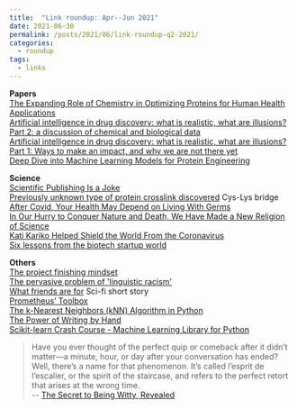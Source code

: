 ```yaml
---
title:  "Link roundup: Apr--Jun 2021"
date: 2021-06-30
permalink: /posts/2021/06/link-roundup-q2-2021/
categories: 
  - roundup
tags:
  - links
---
```


**Papers**  
[The Expanding Role of Chemistry in Optimizing Proteins for Human Health Applications](https://pubs.acs.org/doi/10.1021/acs.jmedchem.1c00294)  
[Artificial intelligence in drug discovery: what is realistic, what are illusions? Part 2: a discussion of chemical and biological data](https://www.sciencedirect.com/science/article/pii/S1359644621000428)  
[Artificial intelligence in drug discovery: what is realistic, what are illusions? Part 1: Ways to make an impact, and why we are not there yet](https://www.sciencedirect.com/science/article/pii/S1359644620305274)  
[Deep Dive into Machine Learning Models for Protein Engineering](https://pubs.acs.org/doi/10.1021/acs.jcim.0c00073)  
  
**Science**   
[Scientific Publishing Is a Joke](https://www.theatlantic.com/science/archive/2021/05/xkcd-science-paper-meme-nails-academic-publishing/618810/)  
[Previously unknown type of protein crosslink discovered](https://www.nature.com/articles/d41586-021-01135-3) Cys-Lys bridge  
[After Covid, Your Health May Depend on Living With Germs](https://www.nytimes.com/2021/04/23/opinion/covid-germs-health.html)  
[In Our Hurry to Conquer Nature and Death, We Have Made a New Religion of Science](https://www.counterpunch.org/2021/04/22/in-our-hurry-to-conquer-nature-and-death-we-have-made-a-new-religion-of-science/)  
[Kati Kariko Helped Shield the World From the Coronavirus](https://www.nytimes.com/2021/04/08/health/coronavirus-mrna-kariko.html)  
[Six lessons from the biotech startup world](http://wavefunction.fieldofscience.com/2021/04/six-lessons-from-biotech-startup-world.html)  
   
<!-- **Others**  -->
**Others**   
[The project finishing mindset](https://thesiswhisperer.com/2021/06/02/how-to-finish-your-research-project-on-time/)  
[The pervasive problem of 'linguistic racism'](https://www.bbc.com/worklife/article/20210528-the-pervasive-problem-of-linguistic-racism)  
[What friends are for](https://www.nature.com/articles/d41586-021-01176-8) Sci-fi short story  
[Prometheus’ Toolbox](https://www.laphamsquarterly.org/technology/prometheus-toolbox)  
[The k-Nearest Neighbors (kNN) Algorithm in Python](https://realpython.com/knn-python/)  
[The Power of Writing by Hand](https://www.artofmanliness.com/articles/benefits-writing-by-hand/)  
[Scikit-learn Crash Course - Machine Learning Library for Python](https://www.youtube.com/watch?v=0B5eIE_1vpU)  
<!--https://sklearn.org/tutorial/basic/tutorial.html 
-->
>Have you ever thought of the perfect quip or comeback after it didn’t matter—a minute, hour, or day after your conversation has ended?  
Well, there’s a name for that phenomenon. It’s called l’esprit de l’escalier, or the spirit of the staircase, and refers to the perfect retort that arises at the wrong time.  
-- [The Secret to Being Witty, Revealed](https://getpocket.com/explore/item/the-secret-to-being-witty-revealed)   
